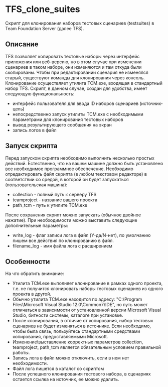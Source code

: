 # TFS_clone_suites
Скрипт для клонирования наборов тестовых сценариев (testsuites) в Team Foundation Server (далее TFS).

## Описание
TFS позволяет копировать тестовые наборы через интерфейс приложения или веб-версию, но в этом случае при изменении сценариев в таком наборе, они изменяются и там откуда были скопированы. Чтобы при редактировании сценария не изменялся старый, существуют команды для клонирования через консоль. Клонирование осуществляет утилита TCM.exe, входящая в стандартный набор TFS. Скрипт, в данном случае, создан для удобства, имеет следующую функциональность:
* интерфейс пользователя для ввода ID наборов сценариев (источник-цель)
* непосредственно запуск утилиты TCM.exe с необходимыми параметрами для клонирования тестовых наборов
* вывод результирующего сообщения на экран
* запись логов в файл

## Запуск скрипта
Перед запуском скрипта необходимо выполнить несколько простых действий. Естественно, что на вашем машине должно быть установлено все необходимое программное обеспечение. Необходимо отредактировать файл скрипта (в любом текстовом редакторе) в соответствии со средой, в которой он будет запускаться (пользовательская машина):
* collection - полный путь к серверу TFS
* teamproject - название вашего проекта
* path_tcm - путь к утилите TCM.exe

После сохранения скрипт можно запускать (обычное двойное нажатие).
При необходимости можно выставить следующие дополнительные параметры:
* write_log - флаг записи лога в файл (Y-да/N-нет), по умолчанию пишем все действия по клонированию в файл.
* filename_log - имя файла лога с расширением

## Особенности
На что обратить внимание:
* Утилита TCM.exe выполняет клонирование в рамках одного проекта, т.е. не получится клонировать наборы тестовых сценариев из одного проекта в другой.
* Обычно утилита TCM.exe находится по адресу: "C:\Program Files\Microsoft Visual Studio 12.0\Common7\IDE", но путь может отличаться в зависимости от установленной версии Microsoft Visual Studio, битности системы, каталоге при установке.
* После клонирования, в отличие от копирования, набор тестовых сценариев не будет изменяться в источнике. Если необходимо, чтобы была связь, пользуйтесь стандартными средствами копирования, предоставляемыми Microsoft.
* Изменение\выставление корректных параметров collection, teamproject, path_tcm является обязательным условием правильной работы.
* Запись лога в файл можно отключить, если в нем нет необходимости.
* Файл лога пишется в каталог со скриптом
* После успешного клонирования тестового набора, в сценариях остается ссылка на источник, ее можно удалить.
